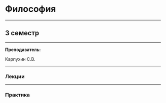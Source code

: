 # Философия
____________
## 3 семестр
___________
**Преподаватель:**

Карпухин С.В.
_________
### Лекции
_________
### Практика
